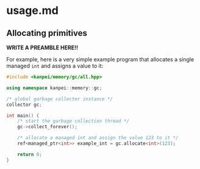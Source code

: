 # usage.md

## Allocating primitives
**WRITE A PREAMBLE HERE!!**

For example, here is a very simple example program that allocates a single managed `int` and assigns a value to it:

```c++
#include <kanpei/memory/gc/all.hpp>

using namespace kanpei::memory::gc;

/* global garbage collector instance */
collector gc;

int main() {
    /* start the garbage collection thread */
    gc->collect_forever();

    /* allocate a managed int and assign the value 123 to it */
    ref<managed_ptr<int>> example_int = gc.allocate<int>(123);

    return 0;
}
```

